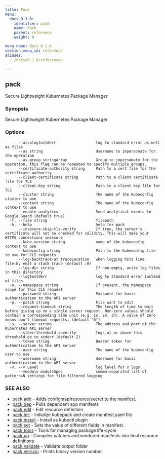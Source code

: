 ```yaml
---
title: Pack
menu:
  docs_0.1.0:
    identifier: pack
    name: Pack
    parent: reference
    weight: 0

menu_name: docs_0.1.0
section_menu_id: reference
aliases:
  - /docs/0.1.0/reference/

---
```

## pack

Secure Lightweight Kubernetes Package Manager

### Synopsis

Secure Lightweight Kubernetes Package Manager

### Options

```
      --alsologtostderr                  log to standard error as well as files
      --as string                        Username to impersonate for the operation
      --as-group stringArray             Group to impersonate for the operation, this flag can be repeated to specify multiple groups.
      --certificate-authority string     Path to a cert file for the certificate authority
      --client-certificate string        Path to a client certificate file for TLS
      --client-key string                Path to a client key file for TLS
      --cluster string                   The name of the kubeconfig cluster to use
      --context string                   The name of the kubeconfig context to use
      --enable-analytics                 Send analytical events to Google Guard (default true)
  -f, --file string                      filepath
  -h, --help                             help for pack
      --insecure-skip-tls-verify         If true, the server's certificate will not be checked for validity. This will make your HTTPS connections insecure
      --kube-version string              name of the kubeconfig context to use
      --kubeconfig string                Path to the kubeconfig file to use for CLI requests.
      --log-backtrace-at traceLocation   when logging hits line file:N, emit a stack trace (default :0)
      --log-dir string                   If non-empty, write log files in this directory
      --logtostderr                      log to standard error instead of files
  -n, --namespace string                 If present, the namespace scope for this CLI request
      --password string                  Password for basic authentication to the API server
  -p, --patch string                     File want to edit
      --request-timeout string           The length of time to wait before giving up on a single server request. Non-zero values should contain a corresponding time unit (e.g. 1s, 2m, 3h). A value of zero means don't timeout requests. (default "0")
  -s, --server string                    The address and port of the Kubernetes API server
      --stderrthreshold severity         logs at or above this threshold go to stderr (default 2)
      --token string                     Bearer token for authentication to the API server
      --user string                      The name of the kubeconfig user to use
      --username string                  Username for basic authentication to the API server
  -v, --v Level                          log level for V logs
      --vmodule moduleSpec               comma-separated list of pattern=N settings for file-filtered logging
```

### SEE ALSO

* [pack add](/docs/0.1.0/reference/pack_add)	 - Adds configmap/resource/secret to the manifest.
* [pack dep](/docs/0.1.0/reference/pack_dep)	 - Pulls dependent app manifests
* [pack edit](/docs/0.1.0/reference/pack_edit)	 - Edit resource definition
* [pack init](/docs/0.1.0/reference/pack_init)	 - Initialize kubepack and create manifest.yaml file
* [pack install](/docs/0.1.0/reference/pack_install)	 - Install as kubectl plugin
* [pack set](/docs/0.1.0/reference/pack_set)	 - Sets the value of different fields in manifest.
* [pack tools](/docs/0.1.0/reference/pack_tools)	 - Tools for managing package life-cycle
* [pack up](/docs/0.1.0/reference/pack_up)	 - Compiles patches and vendored manifests into final resource definitions
* [pack validate](/docs/0.1.0/reference/pack_validate)	 - Validate output folder
* [pack version](/docs/0.1.0/reference/pack_version)	 - Prints binary version number.

